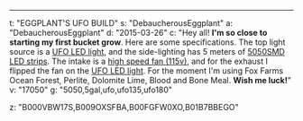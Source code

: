 ---
t: "EGGPLANT'S UFO BUILD"
s: "DebaucherousEggplant"
a: "DebaucherousEggplant"
d: "2015-03-26"
c: "Hey all! <strong>I'm so close to starting my first bucket grow</strong>. Here are some specifications. The top light source is a <a href='https://amzn.to/36NO5zr'>UFO LED light</a>, and the side-lighting has 5 meters of <a href='http://www.amazon.com/gp/product/B00BPIWY28/ref=as_li_ss_tl?ie=UTF8&camp=1789&creative=390957&creativeASIN=B00BPIWY28&linkCode=as2&tag=spacbuck-20'>5050SMD LED strips</a>. The intake is a <a href='http://amzn.to/2mGCDhA'>high speed fan (115v)</a>, and for the exhaust I flipped the fan on the <a href='https://amzn.to/36NO5zr'>UFO LED light</a>. For the moment I'm using Fox Farms Ocean Forest, Perlite, Dolomite Lime, Blood and Bone Meal. <strong>Wish me luck!</strong>"
v: "17050"
g: "5050,5gal,ufo,ufo135,ufo180"

z: "B000VBW17S,B009OXSFBA,B00FGFW0XO,B01B7BBEGO"
